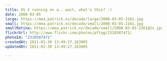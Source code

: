 ```yaml
---
title: OS X running on a.. wait, what's this? :)
date: 2008-03-05
large: https://mea.patrick.nz/decade/large/2008-03-05-2161.jpg
small: https://mea.patrick.nz/decade/small/2008-03-05-2161.jpg
smallRetina: https://mea.patrick.nz/decade/small/2008-03-05-2161@2x.jpg
flickrUrl: http://www.flickr.com/photos/pftqg/2310587471/
photoId: "2310587471"
createdAt: 2011-01-30 13:49:27.163005
updatedAt: 2011-01-30 13:49:27.163005

---
```


